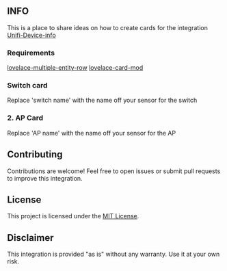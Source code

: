 ## INFO

This is a place to share ideas on how to create cards for the integration [Unifi-Device-info](https://github.com/w1tw0lf/Unifi-Device-info)

### Requirements

[lovelace-multiple-entity-row](https://github.com/benct/lovelace-multiple-entity-row)
[lovelace-card-mod](https://github.com/thomasloven/lovelace-card-mod)

### Switch card

Replace 'switch name' with the name off your sensor for the switch

### 2. AP Card

Replace 'AP name' with the name off your sensor for the AP

## Contributing

Contributions are welcome! Feel free to open issues or submit pull requests to improve this integration.

## License

This project is licensed under the [MIT License](LICENSE).

## Disclaimer

This integration is provided "as is" without any warranty. Use it at your own risk.
